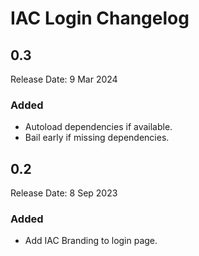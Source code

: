 # IAC Login Changelog

## 0.3
Release Date: 9 Mar 2024

### Added
- Autoload dependencies if available.
- Bail early if missing dependencies.

## 0.2
Release Date: 8 Sep 2023

### Added
- Add IAC Branding to login page.

